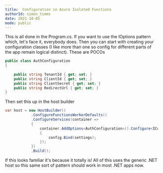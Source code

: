 ```yaml
---
title:  Configuration in Azure Isolated Functions 
authorId: simon_timms
date: 2021-10-05
mode: public
---
```




This is all done in the Program.cs. If you want to use the IOptions pattern which, let's face it, everybody does. Then you can start with creating your configuration classes (I like more than one so config for different parts of the app remain logical distinct). These are POCOs

```csharp
public class AuthConfiguration
{
    
    public string TenantId { get; set; }
    public string ClientId { get; set; }
    public string ClientSecret { get; set; }
    public string RedirectUrl { get; set; }
}
```

Then set this up in the host builder 


```csharp
var host = new HostBuilder()
            .ConfigureFunctionsWorkerDefaults()
            .ConfigureServices(container =>
            {
                container.AddOptions<AuthConfiguration>().Configure<IConfiguration>((settings, config) =>
                {
                    config.Bind(settings);
                });
            })
            .Build();
```

If this looks familiar it's because it totally is! All of this uses the generic .NET host so this same sort of pattern should work in most .NET apps now. 